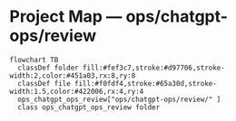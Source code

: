 # Project Map — ops/chatgpt-ops/review

```mermaid
flowchart TB
  classDef folder fill:#fef3c7,stroke:#d97706,stroke-width:2,color:#451a03,rx:8,ry:8
  classDef file fill:#f0fdf4,stroke:#65a30d,stroke-width:1.5,color:#422006,rx:4,ry:4
  ops_chatgpt_ops_review["ops/chatgpt-ops/review/" ]
  class ops_chatgpt_ops_review folder
```
